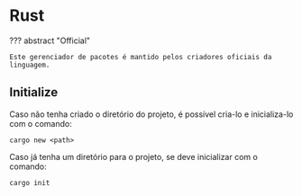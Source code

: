 # Rust

??? abstract "Official"

    Este gerenciador de pacotes é mantido pelos criadores oficiais da linguagem.

## Initialize

Caso não tenha criado o diretório do projeto, é possível cria-lo e inicializa-lo com o comando:  

```
cargo new <path>
```

Caso já tenha um diretório para o projeto, se deve inicializar com o comando:  

```
cargo init
```